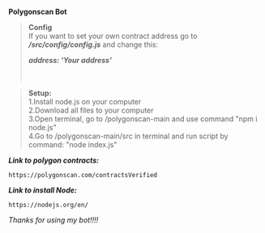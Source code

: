 **Polygonscan Bot**

> **Config**    
> If you want to set your own contract address go to ***/src/config/config.js*** and change this:  
>     
> ***address: 'Your address'***       
> <br/>
> <br/>        

> **Setup:**      
> 1.Install node.js on your computer      
> 2.Download all files to your computer      
> 3.Open terminal, go to /polygonscan-main and use command "npm i node.js"             
> 4.Go to /polygonscan-main/src in terminal and run script by command: "node index.js"          

***Link to polygon contracts:***
```
https://polygonscan.com/contractsVerified
```
***Link to install Node:***
```
https://nodejs.org/en/
```

*Thanks for using my bot!!!!*
